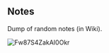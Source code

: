 ## Notes

Dump of random notes (in Wiki).

![Fw87S4ZakAI0Okr](https://github.com/s50600822/Notes/assets/5586453/8b352adc-15c2-4a6e-bb97-3a324807b76b)
